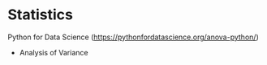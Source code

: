 # Statistics
Python for Data Science
(https://pythonfordatascience.org/anova-python/)

* Analysis of Variance
